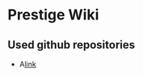 # Prestige Wiki

## Used github repositories
* A[link](https://github.com/Ordineo/prestige-frontend)